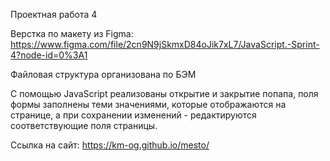 Проектная работа 4

Верстка по макету из Figma: https://www.figma.com/file/2cn9N9jSkmxD84oJik7xL7/JavaScript.-Sprint-4?node-id=0%3A1

Файловая структура организована по БЭМ

С помощью JavaScript реализованы открытие и закрытие попапа, поля формы заполнены теми значениями, которые отображаются на странице, а при сохранении изменений - редактируются соответствующие поля страницы.

Ссылка на сайт: https://km-og.github.io/mesto/
